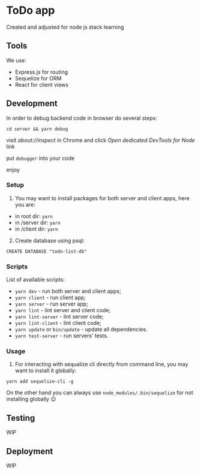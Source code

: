 # ToDo app

Created and adjusted for node js stack learning

## Tools

We use:

* Express.js for routing
* Sequelize for ORM
* React for client views

## Development

In order to debug backend code in browser do several steps:

  `cd server && yarn debug` 

  visit _about://inspect_ in Chrome and click *Open dedicated DevTools for Node* link

  put `debugger` into your code

  enjoy

### Setup

1) You may want to install packages for both server and client apps, here you are:

* in root dir: `yarn`
* in /server dir: `yarn`
* in /client dir: `yarn`

2) Create database using psql:

`CREATE DATABASE "todo-list-db"`

### Scripts

List of available scripts:

* `yarn dev` - run both server and client apps;
* `yarn client` - run client app;
* `yarn server` - run server app;
* `yarn lint` - lint server and client code;
* `yarn lint-server` - lint server code;
* `yarn lint-client` - lint client code;
* `yarn update` or `bin/update` - update all dependencies.
* `yarn test-server` - run servers' tests.

### Usage

1) For interacting with sequalize cli directly from command line, you may want to install it globally:

  `yarn add sequelize-cli -g`

On the other hand you can always use `node_modules/.bin/sequelize` for not installing globally 😉

## Testing

WIP

## Deployment

WIP
